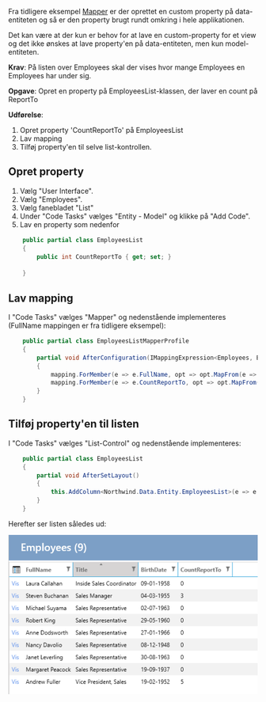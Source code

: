 Fra tidligere eksempel [Mapper](Mapper.md) er der oprettet en custom property på data-entiteten og så er den property brugt rundt omkring i hele applikationen.

Det kan være at der kun er behov for at lave en custom-property for et view og det ikke ønskes at lave property'en på data-entiteten, men kun model-entiteten.

**Krav**: På listen over Employees skal der vises hvor mange Employees en Employees har under sig.

**Opgave**: Opret en property på EmployeesList-klassen, der laver en count på ReportTo

**Udførelse**: 

1. Opret property 'CountReportTo' på EmployeesList
2. Lav mapping
3. Tilføj property'en til selve list-kontrollen.

## Opret property

1. Vælg "User Interface".
2. Vælg "Employees".
3. Vælg fanebladet "List"
4. Under "Code Tasks" vælges "Entity - Model" og klikke på "Add Code".
5. Lav en property som nedenfor

```cs
    public partial class EmployeesList
    {
        public int CountReportTo { get; set; }

    }
```

## Lav mapping

I "Code Tasks" vælges "Mapper" og nedenstående implementeres (FullName mappingen er fra tidligere eksempel):

```cs
    public partial class EmployeesListMapperProfile
    {
        partial void AfterConfiguration(IMappingExpression<Employees, EmployeesList> mapping)
        {
            mapping.ForMember(e => e.FullName, opt => opt.MapFrom(e => $"{e.FirstName} {e.LastName}"));
            mapping.ForMember(e => e.CountReportTo, opt => opt.MapFrom(e => e.Employees2.Count));
        }
    }
```

## Tilføj property'en til listen

I "Code Tasks" vælges "List-Control" og nedenstående implementeres:

```cs
    public partial class EmployeesList
    {
        partial void AfterSetLayout()
        {
            this.AddColumn<Northwind.Data.Entity.EmployeesList>(e => e.CountReportTo, e => e.CountReportTo);
        }
    }
```

Herefter ser listen således ud:

![Alt text](media/Mapper-Template.png)